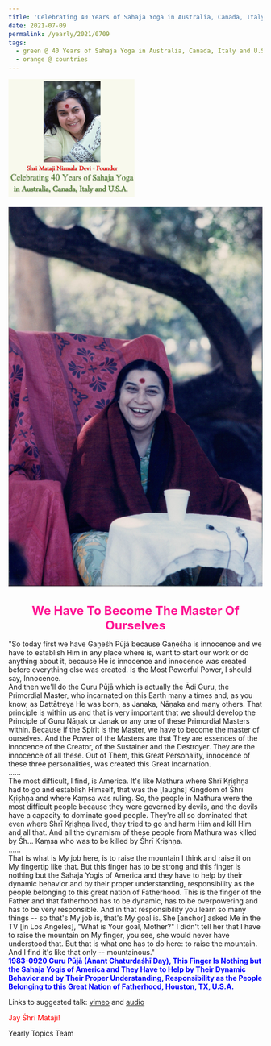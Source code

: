 ```yaml
---
title: 'Celebrating 40 Years of Sahaja Yoga in Australia, Canada, Italy and U.S.A. and its Culture, Post 27'
date: 2021-07-09
permalink: /yearly/2021/0709
tags:
  - green @ 40 Years of Sahaja Yoga in Australia, Canada, Italy and U.S.A. and its Culture
  - orange @ countries
---
```


<div style="text-align: left"><img src="/images/Celebrating40YearsSahajaYoga.png" width="250" /></div><br>

<div style="text-align: center"><img src="/images/image728.jpg" /></div>

<br>
<p style="color:DeepPink; text-align:center">
<font size="+2"><b>We Have To Become The Master Of Ourselves</b><br></font>
</p>

<p>
"So today first we have Gaṇeśh Pūjā because Gaṇeśha is innocence and we have to establish Him in any place where is, want to start our work or do anything about it, because He is innocence and innocence was created before everything else was created. Is the Most Powerful Power, I should say, Innocence.<br>
And then we'll do the Guru Pūjā which is actually the Ādi Guru, the Primordial Master, who incarnated on this Earth many a times and, as you know, as Dattātreya He was born, as Janaka, Nāṇaka and many others. That principle is within us and that is very important that we should develop the Principle of Guru Nāṇak or Janak or any one of these Primordial Masters within. Because if the Spirit is the Master, we have to become the master of ourselves. And the Power of the Masters are that They are essences of the innocence of the Creator, of the Sustainer and the Destroyer. They are the innocence of all these. Out of Them, this Great Personality, innocence of these three personalities, was created this Great Incarnation.<br>
......<br>
The most difficult, I find, is America. It's like Mathura where Śhrī Kṛiṣhṇa had to go and establish Himself, that was the [laughs] Kingdom of Śhrī Kṛiṣhṇa and where Kaṃsa was ruling. So, the people in Mathura were the most difficult people because they were governed by devils, and the devils have a capacity to dominate good people. They're all so dominated that even where Śhrī Kṛiṣhṇa lived, they tried to go and harm Him and kill Him and all that. And all the dynamism of these people from Mathura was killed by Śh... Kaṃsa who was to be killed by Śhrī Kṛiṣhṇa.<br>
......<br>
That is what is My job here, is to raise the mountain I think and raise it on My fingertip like that. But this finger has to be strong and this finger is nothing but the Sahaja Yogis of America and they have to help by their dynamic behavior and by their proper understanding, responsibility as the people belonging to this great nation of Fatherhood. This is the finger of the Father and that fatherhood has to be dynamic, has to be overpowering and has to be very responsible. And in that responsibility you learn so many things -- so that's My job is, that's My goal is. She [anchor] asked Me in the TV [in Los Angeles], "What is Your goal, Mother?" I didn't tell her that I have to raise the mountain on My finger, you see, she would never have understood that. But that is what one has to do here: to raise the mountain. And I find it's like that only -- mountainous."<br>
<font color="blue"><b>1983-0920 Guru Pūjā (Anant Chaturdaśhī Day), This Finger Is Nothing but the Sahaja Yogis of America and They Have to Help by Their Dynamic Behavior and by Their Proper Understanding, Responsibility as the People Belonging to this Great Nation of Fatherhood, Houston, TX, U.S.A.</b></font><br>
</p>

Links to suggested talk: <a href="https://vimeo.com/560483500"> vimeo</a> and <a href="https://soundcloud.com/nirmala-vidya-portal/1983-0920-guru-puja-talk"> audio</a><br>

<p style="color:red;">Jay Śhrī Mātājī!<br></p>

Yearly Topics Team